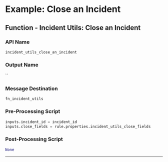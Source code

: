 <!--
    DO NOT MANUALLY EDIT THIS FILE
    THIS FILE IS AUTOMATICALLY GENERATED WITH resilient-circuits codegen
-->

# Example: Close an Incident

## Function - Incident Utils: Close an Incident

### API Name
`incident_utils_close_an_incident`

### Output Name
``

### Message Destination
`fn_incident_utils`

### Pre-Processing Script
```python
inputs.incident_id = incident_id
inputs.close_fields = rule.properties.incident_utils_close_fields
```

### Post-Processing Script
```python
None
```

---

